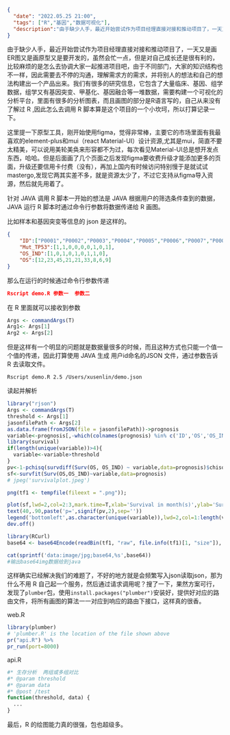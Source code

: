 ```json
{
  "date": "2022.05.25 21:00",
  "tags": ["R","基因","数据可视化"],
  "description":"由于缺少人手，最近开始尝试作为项目经理直接对接和推动项目了，一天又是画ER图又是画原型又是要开发的，虽然会忙一点，但是对自己成长还是很有利的，比较麻烦的是怎么去协调大家一起推进项目吧，由于不同部门，大家的知识结构也不一样，因此需要去不停的沟通，理解需求方的需求，并将别人的想法和自己的想法构建出一个产品出来。我们有很多的研究信息，它包含了大量临床、基因、组学数据，组学又有基因突变、甲基化、基因融合等一堆数据，需要构建一个可视化的分析平台，里面有很多的分析图表，而且画图的部分是R语言写的，自己从来没有了解过 R ,因此怎么去调用 R 脚本算是这个项目的一个小坎坷，所以打算记录一下。"
}
```



由于缺少人手，最近开始尝试作为项目经理直接对接和推动项目了，一天又是画ER图又是画原型又是要开发的，虽然会忙一点，但是对自己成长还是很有利的，比较麻烦的是怎么去协调大家一起推进项目吧，由于不同部门，大家的知识结构也不一样，因此需要去不停的沟通，理解需求方的需求，并将别人的想法和自己的想法构建出一个产品出来。我们有很多的研究信息，它包含了大量临床、基因、组学数据，组学又有基因突变、甲基化、基因融合等一堆数据，需要构建一个可视化的分析平台，里面有很多的分析图表，而且画图的部分是R语言写的，自己从来没有了解过 R ,因此怎么去调用 R 脚本算是这个项目的一个小坎坷，所以打算记录一下。



这里提一下原型工具，刚开始使用figma，觉得非常棒，主要它的市场里面有我最喜欢的element-plus和mui（react Material-UI）设计资源,尤其是mui，简直不要太精美，可以说用美轮美奂来形容都不为过，每次看见Material-UI总是想开发点东西，哈哈。但是后面画了几个页面之后发现figma要收费升级才能添加更多的页面，升级还要信用卡付费（没有），再加上国内有时候访问特别慢于是就试试mastergo,发现它两其实差不多，就是资源太少了，不过它支持从figma导入资源，然后就先用着了。

针对 JAVA 调用 R 脚本一开始的想法是 JAVA 根据用户的筛选条件查到的数据，JAVA 运行 R 脚本时通过命令行参数将数据传递给 R 画图。

比如样本和基因突变等信息的 json 是这样的。

```json
{
	"ID":["P0001","P0002","P0003","P0004","P0005","P0006","P0007","P0008","P0009"],
	"Mut_TP53":[1,1,0,0,0,0,1,0,1],
	"OS_IND":[1,0,1,0,1,0,1,1,0],
	"OS":[12,23,45,21,21,33,8,6,9]
}

```

那么在运行的时候通过命令行参数传递

```json
Rscript demo.R 参数一  参数二
```

在 R 里面就可以接收到参数

```R
Args <- commandArgs(T)
Arg1<- Args[1]
Arg2 <- Args[2]
```

但是这样有一个明显的问题就是数据量很多的时候，而且这种方式也只能一个值一个值的传递，因此打算使用 JAVA 生成 用户id命名的JSON 文件，通过参数告诉 R 去读取文件。

```
Rscript demo.R 2.5 /Users/xusenlin/demo.json
```

读起并解析

```R
library("rjson")
Args <- commandArgs(T)
threshold <- Args[1]
jasonfilePath <- Args[2]
as.data.frame(fromJSON(file = jasonfilePath))->prognosis
variable<-prognosis[,-which(colnames(prognosis) %in% c('ID','OS','OS_IND'))]
library(survival)
if(length(unique(variable))>4){
  variable<-variable>threshold
}
pv<-1-pchisq(survdiff(Surv(OS, OS_IND) ~ variable,data=prognosis)$chisq,1)
sf<-survfit(Surv(OS,OS_IND)~variable,data=prognosis)
# jpeg('survivalplot.jpeg')

png(tf1 <- tempfile(fileext = ".png")); 

plot(sf,lwd=2,col=2:3,mark.time=T,xlab='Survival in month(s)',ylab='Survival rate')
text(40,.90,paste('p=',signif(pv,2),sep=''))
legend('bottomleft',as.character(unique(variable)),lwd=2,col=1:length(variable))
dev.off()

library(RCurl)
base64 <- base64Encode(readBin(tf1, "raw", file.info(tf1)[1, "size"]), "txt")

cat(sprintf('data:image/jpg;base64,%s',base64))
#输出base64img数据给到java
```

这样确实已经解决我们的难题了，不好的地方就是会频繁写入json读取json，那为什么不用 R 自己起一个服务，然后通过请求调用呢？搜了一下，果然方案可行，发现了`plumber`包，使用```install.packages("plumber")```安装好，提供好对应的路由文件，将所有画图的算法一一对应到响应的路由下接口，这样真的很香。

web.R

```R
library(plumber)
# 'plumber.R' is the location of the file shown above
pr("api.R") %>%
pr_run(port=8000)
```

api.R

```R
#* 生存分析  两组或多组对比
#* @param threshold
#* @param data
#* @post /test
function(threshold, data) {
  ...
}
```

最后，R 的绘图能力真的很强，包也超级多。
